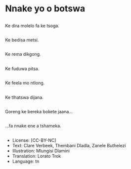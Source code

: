 # Nnake yo o botswa

##
Ke dira molelo fa ke
tsoga.

##
Ke bedisa metsi.

##
Ke rema dikgong.

##
Ke fuduwa pitsa.

##
Ke feela mo ntlong.

##
Ke tlhatswa dijana.

##
Goreng ke bereka bokete jaana...

##
…fa nnake ene a
tshameka.

##
* License: [CC-BY-NC]
* Text: Clare Verbeek, Thembani Dladla, Zanele Buthelezi
* Illustration: Mlungisi Dlamini
* Translation: Lorato Trok
* Language: tn
